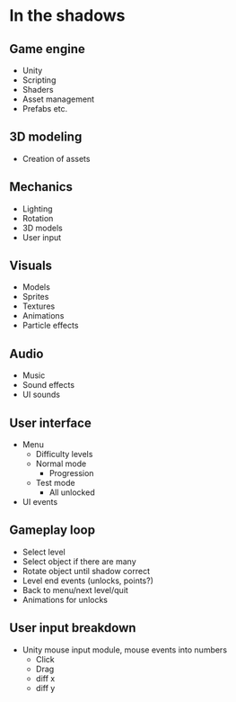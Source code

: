 # In the shadows

## Game engine
- Unity
- Scripting
- Shaders
- Asset management
- Prefabs etc.

## 3D modeling
- Creation of assets

## Mechanics
- Lighting
- Rotation
- 3D models
- User input

## Visuals
- Models
- Sprites
- Textures
- Animations
- Particle effects

## Audio
- Music
- Sound effects
- UI sounds

## User interface
- Menu
    - Difficulty levels
    - Normal mode
        - Progression
    - Test mode
        - All unlocked
- UI events

## Gameplay loop
- Select level
- Select object if there are many
- Rotate object until shadow correct
- Level end events (unlocks, points?)
- Back to menu/next level/quit
- Animations for unlocks

## User input breakdown
- Unity mouse input module, mouse events into numbers
    - Click
    - Drag
    - diff x
    - diff y
